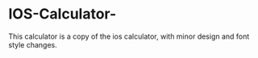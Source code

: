 # IOS-Calculator-
This calculator is a copy of the ios calculator, with minor design and font style changes.
